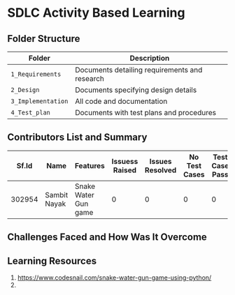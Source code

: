 # SDLC Activity Based Learning



## Folder Structure
Folder             | Description
-------------------| -----------------------------------------
`1_Requirements`   | Documents detailing requirements and research
`2_Design`         | Documents specifying design details
`3_Implementation` | All code and documentation
`4_Test_plan`      | Documents with test plans and procedures

## Contributors List and Summary

Sf.Id |  Name        |    Features         | Issuess Raised |Issues Resolved|No Test Cases|Test Case Pass|
-------|-------------|---------------------|----------------|---------------|-------------|--------------|
302954 | Sambit Nayak|Snake Water Gun game |   0            |   0           |   0         |  0           |


## Challenges Faced and How Was It Overcome



## Learning Resources
1. https://www.codesnail.com/snake-water-gun-game-using-python/
2. 

